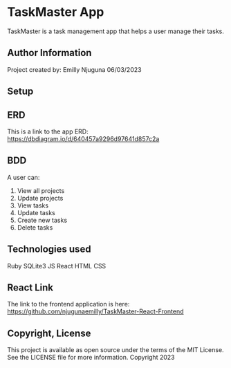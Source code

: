 # TaskMaster App
TaskMaster is a task management app that helps a user manage their tasks.

## Author Information
Project created by:
Emilly Njuguna
06/03/2023

## Setup

## ERD
This is a link to the  app ERD:
https://dbdiagram.io/d/640457a9296d97641d857c2a

## BDD
A user can:
1. View all projects
2. Update projects
3. View tasks
4. Update tasks
5. Create new tasks
6. Delete tasks

## Technologies used
Ruby
SQLite3
JS
React
HTML
CSS

## React Link
The link to the frontend application is here:
https://github.com/njugunaemilly/TaskMaster-React-Frontend

## Copyright, License
This project is available as open source under the terms of the MIT License. See the LICENSE file for more information.
Copyright 2023
